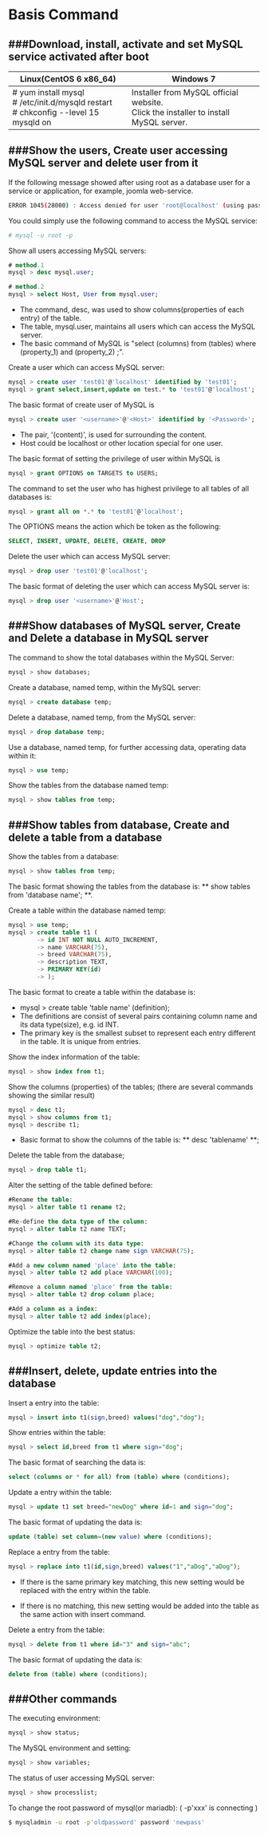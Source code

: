 # Basis Command

<script type="text/javascript" src="../js/general.js"></script>

###Download, install, activate and set MySQL service activated after boot
---

| Linux(CentOS 6 x86_64) | Windows 7 |
| -- | -- |
| # yum install mysql<br># /etc/init.d/mysqld restart<br># chkconfig --level 15 mysqld on | Installer from MySQL official website.<br> Click the installer to install MySQL server. |

###Show the users, Create user accessing MySQL server and delete user from it
---

If the following message showed after using root as a database user for a service or application, for example, joomla web-service. 

```Bash
ERROR 1045(28000) : Access denied for user 'root@localhost' (using password: NO) 
```

You could simply use the following command to access the MySQL service:

```Bash
# mysql -u root -p
```

Show all users accessing MySQL servers:

```Sql
# method.1
mysql > desc mysql.user;

# method.2
mysql > select Host, User from mysql.user;
```
* The command, desc, was used to show columns(properties of each entry) of the table.
* The table, mysql.user, maintains all users which can access the MySQL server.
* The basic command of MySQL is "select (columns) from (tables) where (property_1) and (property_2) ;".

Create a user which can access MySQL server:

```Sql
mysql > create user 'test01'@'localhost' identified by 'test01';
mysql > grant select,insert,update on test.* to 'test01'@'localhost';
```

The basic format of create user of MySQL is

```Sql
mysql > create user '<username>'@'<Host>' identified by '<Password>';
```
* The pair, '(content)', is used for surrounding the content.
* Host could be localhost or other location special for one user.

The basic format of setting the privilege of user within MySQL is

```Sql
mysql > grant OPTIONS on TARGETS to USERS;
```

The command to set the user who has highest privilege to all tables of all databases is:

```Sql
mysql > grant all on *.* to 'test01'@'localhost';
```

The OPTIONS means the action which be token as the following:

```Sql
SELECT, INSERT, UPDATE, DELETE, CREATE, DROP
```

Delete the user which can access MySQL server:

```Sql
mysql > drop user 'test01'@'localhost';
```

The basic format of deleting the user which can access MySQL server is:

```Sql
mysql > drop user '<username>'@'Host';
```

###Show databases of MySQL server, Create and Delete a database in MySQL server
---

The command to show the total databases within the MySQL Server:

```Sql
mysql > show databases;
```

Create a database, named temp, within the MySQL server:

```Sql
mysql > create database temp;
```

Delete a database, named temp, from the MySQL server:

```Sql
mysql > drop database temp;
```

Use a database, named temp, for further accessing data, operating data within it:

```Sql
mysql > use temp;
```

Show the tables from the database named temp:

```Sql
mysql > show tables from temp;
```

###Show tables from database, Create and delete a table from a database
---

Show the tables from a database:

```Sql
mysql > show tables from temp;
```

The basic format showing the tables from the database is: ** show tables from 'database name'; **.

Create a table within the database named temp:

```Sql
mysql > use temp;
mysql > create table t1 (
        -> id INT NOT NULL AUTO_INCREMENT,
        -> name VARCHAR(75),
        -> breed VARCHAR(75),
        -> description TEXT,
        -> PRIMARY KEY(id)
        -> );
```

The basic format to create a table within the database is:
* mysql > create table 'table name' (definition);
* The definitions are consist of several pairs containing column name and its data type(size), e.g. id INT.
* The primary key is the smallest subset to represent each entry different in the table. It is unique from entries.

Show the index information of the table:

```Sql
mysql > show index from t1;
```

Show the columns (properties) of the tables; (there are several commands showing the similar result)

```Sql
mysql > desc t1;
mysql > show columns from t1;
mysql > describe t1;
```
* Basic format to show the columns of the table is: ** desc 'tablename' **;

Delete the table from the database;

```Sql
mysql > drop table t1;
```

Alter the setting of the table defined before:

```Sql
#Rename the table:
mysql > alter table t1 rename t2;

#Re-define the data type of the column:
mysql > alter table t2 name TEXT;

#Change the column with its data type:
mysql > alter table t2 change name sign VARCHAR(75);

#Add a new column named 'place' into the table:
mysql > alter table t2 add place VARCHAR(100);

#Remove a column named 'place' from the table:
mysql > alter table t2 drop column place;

#Add a column as a index:
mysql > alter table t2 add index(place);
```

Optimize the table into the best status:

```Sql
mysql > optimize table t2;
```

###Insert, delete, update entries into the database
---

Insert a entry into the table:

```Sql
mysql > insert into t1(sign,breed) values("dog","dog");
```

Show entries within the table:

```Sql
mysql > select id,breed from t1 where sign="dog";
```

The basic format of searching the data is: 

```Sql
select (columns or * for all) from (table) where (conditions);
```

Update a entry within the table:

```Sql
mysql > update t1 set breed="newDog" where id=1 and sign="dog";
```

The basic format of updating the data is:

```Sql
update (table) set column=(new value) where (conditions);
```

Replace a entry from the table:

```Sql
mysql > replace into t1(id,sign,breed) values("1","aDog","aDog");
```

* If there is the same primary key matching, this new setting would be replaced with the entry within the table.

* If there is no matching, this new setting would be added into the table as the same action with insert command.

Delete a entry from the table:

```Sql
mysql > delete from t1 where id="3" and sign="abc";
```

The basic format of updating the data is: 

```Sql
delete from (table) where (conditions);
```

###Other commands
---

The executing environment:

```Sql
mysql > show status;
```

The MySQL environment and setting:

```Sql
mysql > show variables;
```

The status of user accessing MySQL server:

```Sql
mysql > show processlist;
```

To change the root password of mysql(or mariadb): ( -p'xxx' is connecting )

```Bash
$ mysqladmin -u root -p'oldpassword' password 'newpass'
```











